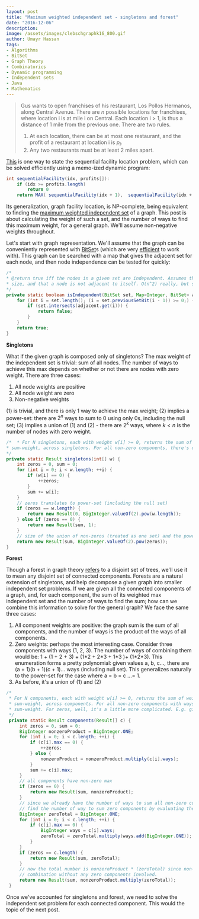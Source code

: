 ```yaml
---
layout: post
title: "Maximum weighted independent set - singletons and forest"
date: "2016-12-06"
description:
image: /assets/images/clebschgraphk16_800.gif
author: Umayr Hassan
tags:
- Algorithms
- BitSet
- Graph Theory
- Combinatorics
- Dynamic programming
- Independent sets 
- Java
- Mathematics
---
```


> Gus wants to open franchises of his restaurant, Los Pollos Hermanos, along Central Avenue. There are $n$ possible 
>locations for franchises, where location i is at mile i on Central. Each location i > 1, is thus a distance of 1 mile 
>from the previous one. There are two rules.
> 
> 1. At each location, there can be at most one restaurant, and the profit of a restaurant at location i is $p_i$.
> 2. Any two restaurants must be at least 2 miles apart.

[This](http://www.cs.unm.edu/~saia/classes/561-f14/hw/hw3.pdf) is one way to state the sequential facility location problem, 
which can be solved efficiently using a memo-ized dynamic program:

```java
int sequentialFacility(idx, profits[]):
    if (idx >= profits.length) 
        return 0
    return MAX( sequentialFacility(idx + 1),  sequentialFacility(idx + 2) + profits\[idx\])
```

Its generalization, graph facility location, is NP-complete, being equivalent to finding the 
[maximum weighted independent set](https://en.wikipedia.org/wiki/Independent_set_(graph_theory)) of a graph. 
This post is about calculating the weight of such a set, and the number of ways to find this maximum weight, 
for a general graph. We'll assume non-negative weights throughout.

Let's start with graph representation. We'll assume that the graph can be conveniently represented with 
[BitSet](https://docs.oracle.com/javase/7/docs/api/java/util/BitSet.html)s (which are very 
[efficient](http://lemire.me/blog/2012/11/13/fast-sets-of-integers/) to work with). This graph can be searched with a 
map that gives the adjacent set for each node, and then node independence can be tested for quickly:

```java
/*
* @return true iff the nodes in a given set are independent. Assumes that all BitSets involved are of the same
* size, and that a node is not adjacent to itself. O(n^2) really, but still much faster
*/
private static boolean isIndependent(BitSet set, Map<Integer, BitSet> adjacent) {
    for (int i = set.length(); (i = set.previousSetBit(i - 1)) >= 0;) {
        if (set.intersects(adjacent.get(i))) {
            return false;
        }
    }
    return true;
}
```
**Singletons**

What if the given graph is composed only of singletons? The max weight of the independent set is trivial: sum of all nodes. 
The number of ways to achieve this max  depends on whether or not there are nodes with zero weight. There are three cases:

1. All node weights are positive
2. All node weight are zero
3. Non-negative weights

(1) is trivial, and there is only 1 way to achieve the max weight; (2) implies a power-set: there are $2^n$ ways to sum 
to 0 using only 0s, including the null set; (3) implies a union of (1) and (2) - there are $2^k$ ways, where $k < n$ is the 
number of nodes with zero weight.

```java
/*  * For N singletons, each with weight w[i] >= 0, returns the sum of weights, and the number of ways to achieve
* sum-weight, across singletons. For all non-zero components, there's only one way to achieve sum-weight.
*/
private static Result singletons(int[] w) {
    int zeros = 0, sum = 0;
    for (int i = 0; i < w.length; ++i) {
        if (w[i] == 0) {
            ++zeros;
        }
        sum += w[i];
    }
    // zeros translates to power-set (including the null set)
    if (zeros == w.length) {
        return new Result(0, BigInteger.valueOf(2).pow(w.length));
    } else if (zeros == 0) {
        return new Result(sum, 1);
    }
    // size of the union of non-zeros (treated as one set) and the powerset of zeros i.e. null set is accounted for
    return new Result(sum, BigInteger.valueOf(2).pow(zeros));
}
```

**Forest**

Though a forest in graph theory [refers](https://en.wikipedia.org/wiki/Tree_(graph_theory)#Forest) to a disjoint set of 
trees, we'll use it to mean any disjoint set of connected components. Forests are a natural extension of singletons, and 
help decompose a given graph into smaller independent set problems. If we are given all the connected components of a 
graph, and, for each component, the sum of its weighted max independent set and the number of ways to find the sum; how 
can we combine this information to solve for the general graph? We face the same three cases:

1. All component weights are positive: the graph sum is the sum of all components, and the number of ways is the product of the ways of all components.
2. Zero weights: perhaps the most interesting case. Consider three components with ways (1, 2, 3). The number of ways of combining them would be: 1 + (1 + 2 + 3) + (1\*2 + 2\*3 + 1\*3 )+ (1\*2\*3). This enumeration forms a pretty polynomial: given values a, b, c..., there are (a + 1)(b + 1)(c + 1)... ways (including null set). This generalizes naturally to the power-set for the case where a = b = c ...= 1.
3. As before, it's a union of (1) and (2)

```java
/*
 * For N components, each with weight w[i] >= 0, returns the sum of weights, and the number of ways to achieve
 * sum-weight, across components. For all non-zero components with ways = 1, there's only one way to achieve
 * sum-weight. For zeros, well, it's a little more complicated. E.g. given components with 0 max, and ways (a, b, * c), there're 2^3 combinations of combinations: a + b + c + (a * b) + (a * c) + (b * c) + (a * b * c) = (a + 1)(b * + 1)(c + 1) e.g. 1 + 2 + 3 + 1*2 + 2*3 + 1*3 + 1*2*3 + 1 (including null set)
 */
 private static Result components(Result[] c) {
     int zeros = 0, sum = 0;
     BigInteger nonzeroProduct = BigInteger.ONE;
     for (int i = 0; i < c.length; ++i) {
         if (c[i].max == 0) {
             ++zeros;
         } else {
             nonzeroProduct = nonzeroProduct.multiply(c[i].ways);
         }
         sum += c[i].max;
     }
     // all components have non-zero max
     if (zeros == 0) {
         return new Result(sum, nonzeroProduct);
     }
     // since we already have the number of ways to sum all non-zero components,
     // find the number of way to sum zero components by evaluating the product polynomial
     BigInteger zeroTotal = BigInteger.ONE;
     for (int i = 0; i < c.length; ++i) {
         if (c[i].max == 0) {
             BigInteger ways = c[i].ways;
             zeroTotal = zeroTotal.multiply(ways.add(BigInteger.ONE));
         }
     }
     if (zeros == c.length) {
         return new Result(sum, zeroTotal);
     }
     // now the total number is nonzeroProduct * (zeroTotal) since non-zero components together form a valid
     // combination without any zero components involved.
     return new Result(sum, nonzeroProduct.multiply(zeroTotal));
 }
```
Once we've accounted for singletons and forest, we need to solve the independent set problem for each connected component. 
This would the topic of the next post.
